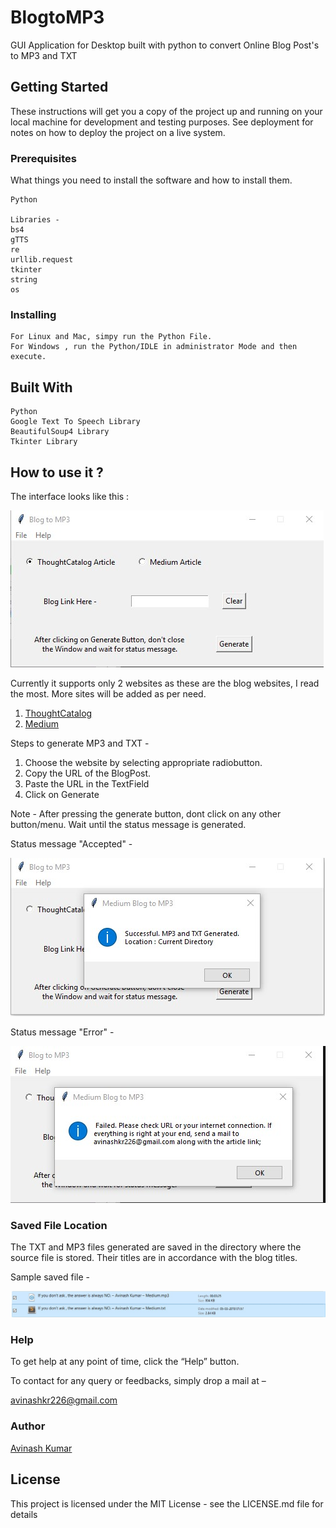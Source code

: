 <h1>BlogtoMP3</h1>
GUI Application for Desktop built with python to convert Online Blog Post's to MP3 and TXT 

<h2>Getting Started</h2>
These instructions will get you a copy of the project up and running on your local machine for development and testing purposes. See deployment for notes on how to deploy the project on a live system.

<h3>Prerequisites</h3>
What things you need to install the software and how to install them.

```
Python

Libraries - 
bs4
gTTS
re
urllib.request
tkinter
string
os
```
<h3>Installing</h3>

```
For Linux and Mac, simpy run the Python File.
For Windows , run the Python/IDLE in administrator Mode and then execute.
```
<h2>Built With</h2>
  
```
Python
Google Text To Speech Library
BeautifulSoup4 Library
Tkinter Library
```

<h2> How to use it ? </h2>
The interface looks like this :


![Blog2MP3 interface](/readme_1.jpg)

Currently it supports only 2 websites as these are the blog websites, I read the most. More sites will be added as per need.
1) [ThoughtCatalog](https://www.thoughtcatalog.com)
2) [Medium](https://www.medium.com)

Steps to generate MP3 and TXT -
1) Choose the website by selecting appropriate radiobutton.
2) Copy the URL of the BlogPost.
3) Paste the URL in the TextField
4) Click on Generate

Note - After pressing the generate button, dont click on any other button/menu. Wait until the status message is generated.

Status message "Accepted" -

![Blog2MP3 Accepted](/readme_3.jpg)

Status message "Error" - 

![Blog2MP3 interface](/readme_2.jpg)

<h3> Saved File Location </h3>

The TXT and MP3 files generated are saved in the directory where the source file is stored. Their titles are in accordance with the blog titles.

Sample saved file - 

![Saved Files Location](/readme_4.jpg)

<h3> Help </h3>

To get help at any point of time, click the “Help” button.


To contact for any query or feedbacks, simply drop a mail at – <br>

avinashkr226@gmail.com <br>


<h3>Author</h3>

[Avinash Kumar](https://www.linkedin.com/in/akavinashkumar)


<h2>License</h2>
This project is licensed under the MIT License - see the LICENSE.md file for details

